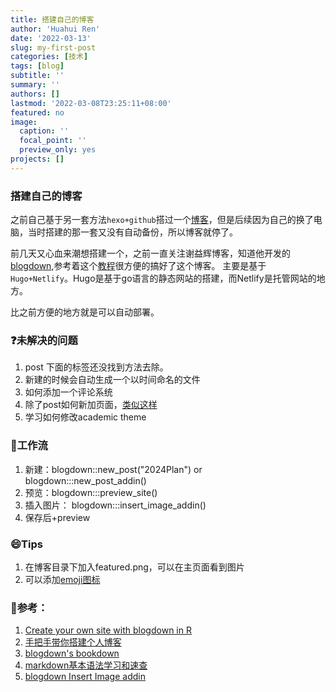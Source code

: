```yaml
---
title: 搭建自己的博客
author: 'Huahui Ren'
date: '2022-03-13'
slug: my-first-post
categories: [技术]
tags: [blog]
subtitle: ''
summary: ''
authors: []
lastmod: '2022-03-08T23:25:11+08:00'
featured: no
image:
  caption: ''
  focal_point: ''
  preview_only: yes
projects: []
---
```


###  搭建自己的博客

之前自己基于另一套方法`hexo+github`搭过一个[博客](https://rusher321.github.io/2018/06/06/%E5%8D%9A%E5%AE%A2%E6%90%AD%E5%BB%BA/)，但是后续因为自己的换了电脑，当时搭建的那一套又没有自动备份，所以博客就停了。

前几天又心血来潮想搭建一个，之前一直关注谢益辉博客，知道他开发的[blogdown](https://bookdown.org/yihui/blogdown/netlify.html),参考着这个[教程](https://shilaan.rbind.io/post/building-your-website-using-r-blogdown/)很方便的搞好了这个博客。 主要是基于`Hugo+Netlify`。Hugo是基于go语言的静态网站的搭建，而Netlify是托管网站的地方。

比之前方便的地方就是可以自动部署。 

### :question:未解决的问题
1. post 下面的标签还没找到方法去除。 
2. 新建的时候会自动生成一个以时间命名的文件
3. 如何添加一个评论系统
4. 除了post如何新加页面，[类似这样](https://www.caitlincasar.com/index.html)
5. 学习如何修改academic theme

### :panda_face:工作流
1. 新建：blogdown::new_post("2024Plan") or  blogdown:::new_post_addin() 
2. 预览：blogdown:::preview_site()
3. 插入图片： blogdown:::insert_image_addin()
4. 保存后+preview

### :smile:Tips
1. 在博客目录下加入featured.png，可以在主页面看到图片
2. 可以添加[emoji图标](https://blog.csdn.net/luo15242208310/article/details/114530777)


### :eyes:参考：

1. [Create your own site with blogdown in R](https://www.caitlincasar.com/post/blogdown/)
2. [手把手带你搭建个人博客](https://cosx.org/2022/03/build-blog-step-by-step/)
3. [blogdown's bookdown](https://bookdown.org/yihui/blogdown/)
4. [markdown基本语法学习和速查](https://markdown.com.cn/cheat-sheet.html#%E6%89%A9%E5%B1%95%E8%AF%AD%E6%B3%95)
5. [blogdown Insert Image addin](https://lcolladotor.github.io/2018/03/07/blogdown-insert-image-addin/)






